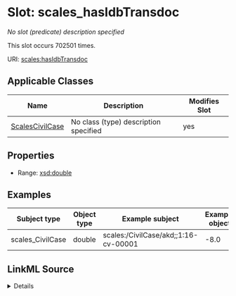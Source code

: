

# Slot: scales_hasIdbTransdoc


_No slot (predicate) description specified_






This slot occurs 702501 times.


URI: [scales:hasIdbTransdoc](http://schemas.scales-okn.org/rdf/scales#hasIdbTransdoc)



<!-- no inheritance hierarchy -->





## Applicable Classes

| Name | Description | Modifies Slot |
| --- | --- | --- |
| [ScalesCivilCase](../classes/ScalesCivilCase.md) | No class (type) description specified |  yes  |







## Properties

* Range: [xsd:double](http://www.w3.org/2001/XMLSchema#double)






## Examples

| Subject type | Object type | Example subject | Example object | Occurrences |
| --- | --- | --- | --- | --- |
| scales_CivilCase | double | scales:/CivilCase/akd;;1:16-cv-00001 | -8.0 | 702501 |




## LinkML Source

<details>

```yaml
name: scales_hasIdbTransdoc
annotations:
  count:
    tag: count
    value: 702501
description: No slot (predicate) description specified
examples:
- object:
    example_object: '-8.0'
    example_object_type: double
    example_predicate: scales:hasIdbTransdoc
    example_subject: scales:/CivilCase/akd;;1:16-cv-00001
    example_subject_type: scales_CivilCase
from_schema: scales-kg
rank: 1000
slot_uri: scales:hasIdbTransdoc
alias: scales_hasIdbTransdoc
domain_of:
- scales_CivilCase
range: double

```
</details>